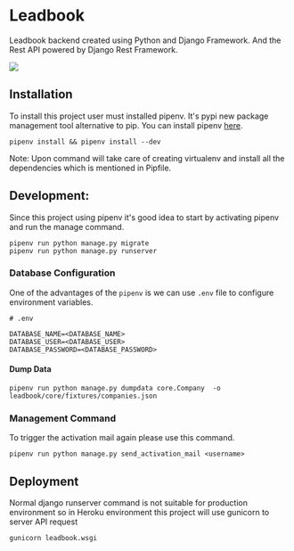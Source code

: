 # Leadbook

Leadbook backend created using Python and Django Framework. And the Rest API
powered by Django Rest Framework. 

[![](https://imgur.com/download/TnbNpLt)](https://leadbook-challenge.herokuapp.com/docs/)

## Installation

To install this project user must installed pipenv. It's pypi new package management
tool alternative to pip. You can install pipenv [here](https://pipenv.org).

    pipenv install && pipenv install --dev

Note: Upon command will take care of creating virtualenv and install all the dependencies
which is mentioned in Pipfile.


## Development:

Since this project using pipenv it's good idea to start by activating pipenv and run the
manage command. 

    pipenv run python manage.py migrate
    pipenv run python manage.py runserver

### Database Configuration

One of the advantages of the `pipenv` is we can use `.env` file to configure
environment variables. 

    # .env

    DATABASE_NAME=<DATABASE_NAME>
    DATABASE_USER=<DATABASE_USER>
    DATABASE_PASSWORD=<DATABASE_PASSWORD>

#### Dump Data

    pipenv run python manage.py dumpdata core.Company  -o leadbook/core/fixtures/companies.json


### Management Command

To trigger the activation mail again please use this command.

    pipenv run python manage.py send_activation_mail <username>


## Deployment

Normal django runserver command is not suitable for production environment so 
in Heroku environment this project will use gunicorn to server API request

    gunicorn leadbook.wsgi